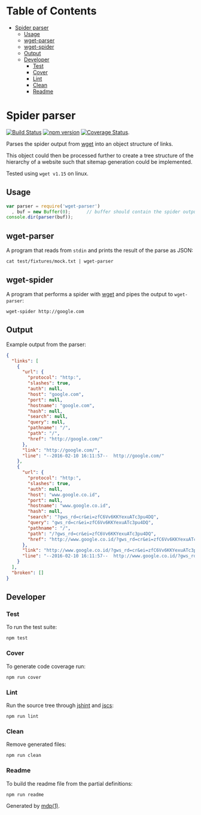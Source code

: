 Table of Contents
=================

* [Spider parser](#spider-parser)
  * [Usage](#usage)
  * [wget-parser](#wget-parser)
  * [wget-spider](#wget-spider)
  * [Output](#output)
  * [Developer](#developer)
    * [Test](#test)
    * [Cover](#cover)
    * [Lint](#lint)
    * [Clean](#clean)
    * [Readme](#readme)

Spider parser
=============

[<img src="https://travis-ci.org/tmpfs/wget-parser.svg" alt="Build Status">](https://travis-ci.org/tmpfs/wget-parser)
[<img src="http://img.shields.io/npm/v/wget-parser.svg" alt="npm version">](https://npmjs.org/package/wget-parser)
[<img src="https://coveralls.io/repos/tmpfs/wget-parser/badge.svg?branch=master&service=github&v=1" alt="Coverage Status">](https://coveralls.io/github/tmpfs/wget-parser?branch=master).

Parses the spider output from [wget](https://www.gnu.org/software/wget) into an object structure of links.

This object could then be processed further to create a tree structure of the hierarchy of a website such that sitemap generation could be implemented.

Tested using `wget v1.15` on linux.

## Usage

```javascript
var parser = require('wget-parser')
  , buf = new Buffer(0);      // buffer should contain the spider output
console.dir(parser(buf));
```

## wget-parser

A program that reads from `stdin` and prints the result of the parse as JSON:

```
cat test/fixtures/mock.txt | wget-parser
```

## wget-spider

A program that performs a spider with [wget](https://www.gnu.org/software/wget) and pipes the output to `wget-parser`:

```
wget-spider http://google.com
```

## Output

Example output from the parser:

```json
{
  "links": [
    {
      "url": {
        "protocol": "http:",
        "slashes": true,
        "auth": null,
        "host": "google.com",
        "port": null,
        "hostname": "google.com",
        "hash": null,
        "search": null,
        "query": null,
        "pathname": "/",
        "path": "/",
        "href": "http://google.com/"
      },
      "link": "http://google.com/",
      "line": "--2016-02-10 16:11:57--  http://google.com/"
    },
    {
      "url": {
        "protocol": "http:",
        "slashes": true,
        "auth": null,
        "host": "www.google.co.id",
        "port": null,
        "hostname": "www.google.co.id",
        "hash": null,
        "search": "?gws_rd=cr&ei=zfC6Vv6KKYexuATc3pu4DQ",
        "query": "gws_rd=cr&ei=zfC6Vv6KKYexuATc3pu4DQ",
        "pathname": "/",
        "path": "/?gws_rd=cr&ei=zfC6Vv6KKYexuATc3pu4DQ",
        "href": "http://www.google.co.id/?gws_rd=cr&ei=zfC6Vv6KKYexuATc3pu4DQ"
      },
      "link": "http://www.google.co.id/?gws_rd=cr&ei=zfC6Vv6KKYexuATc3pu4DQ",
      "line": "--2016-02-10 16:11:57--  http://www.google.co.id/?gws_rd=cr&ei=zfC6Vv6KKYexuATc3pu4DQ"
    }
  ],
  "broken": []
}
```

## Developer

### Test

To run the test suite:

```
npm test
```

### Cover

To generate code coverage run:

```
npm run cover
```

### Lint

Run the source tree through [jshint](http://jshint.com) and [jscs](http://jscs.info):

```
npm run lint
```

### Clean

Remove generated files:

```
npm run clean
```

### Readme

To build the readme file from the partial definitions:

```
npm run readme
```

Generated by [mdp(1)](https://github.com/tmpfs/mdp).

[wget]: https://www.gnu.org/software/wget
[jshint]: http://jshint.com
[jscs]: http://jscs.info
